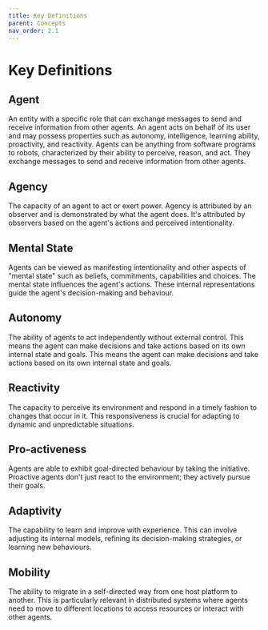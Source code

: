 ```yaml
---
title: Key Definitions
parent: Concepts
nav_order: 2.1
---
```


# Key Definitions

## Agent
An entity with a specific role that can exchange messages to send and receive information from other agents. An agent acts on behalf of its user and may possess properties such as autonomy, intelligence, learning ability, proactivity, and reactivity. Agents can be anything from software programs to robots, characterized by their ability to perceive, reason, and act. They exchange messages to send and receive information from other agents. 

## Agency
The capacity of an agent to act or exert power. Agency is attributed by an observer and is demonstrated by what the agent does. It's attributed by observers based on the agent's actions and perceived intentionality.

## Mental State 
Agents can be viewed as manifesting intentionality and other aspects of "mental state" such as beliefs, commitments, capabilities and choices. The mental state influences the agent's actions. These internal representations guide the agent's decision-making and behaviour. 

## Autonomy
The ability of agents to act independently without external control. This means the agent can make decisions and take actions based on its own internal state and goals. This means the agent can make decisions and take actions based on its own internal state and goals.

## Reactivity
The capacity to perceive its environment and respond in a timely fashion to changes that occur in it. This responsiveness is crucial for adapting to dynamic and unpredictable situations.

## Pro-activeness
Agents are able to exhibit goal-directed behaviour by taking the initiative. Proactive agents don't just react to the environment; they actively pursue their goals. 

## Adaptivity
The capability to learn and improve with experience. This can involve adjusting its internal models, refining its decision-making strategies, or learning new behaviours.

## Mobility
The ability to migrate in a self-directed way from one host platform to another. This is particularly relevant in distributed systems where agents need to move to different locations to access resources or interact with other agents.